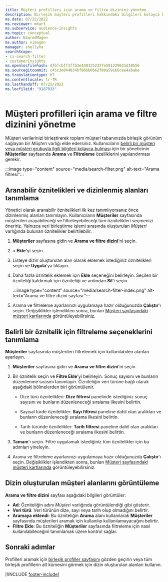 ```yaml
---
title: Müşteri profilleri için arama ve filtre dizinini yönetme
description: Birleşik müşteri profilleri hakkındaki bilgileri kolayca bulun ve belirtilen öznitelikler için filtreleyin.
ms.date: 07/22/2022
ms.reviewer: mhart
ms.subservice: audience-insights
ms.topic: conceptual
author: NimrodMagen
ms.author: nimagen
manager: shellyha
searchScope:
- ci-search-filter
- customerInsights
ms.openlocfilehash: dfbfcbff3ffb3e4483252377e591229631d38556
ms.sourcegitcommit: c45c3e044034bf866b0662f80a59166cee4ababe
ms.translationtype: HT
ms.contentlocale: tr-TR
ms.lasthandoff: 07/22/2022
ms.locfileid: "9187933"
---
```

# <a name="manage-the-search--filter-index-for-customer-profiles"></a>Müşteri profilleri için arama ve filtre dizinini yönetme

Müşteri verilerinizi birleştirerek toplam müşteri tabanınızda birleşik görünüm sağlayan bir *Müşteri* varlığı elde edersiniz. Kullanıcıların [belirli bir müşteri veya müşteri grubuyla ilgili bilgileri kolayca bulması](customer-profiles.md) için bir yöneticinin **Müşteriler** sayfasında **Arama** ve **Filtreleme** özelliklerini yapılandırması gerekir.

   :::image type="content" source="media/search-filter.png" alt-text="Arama filtresi":::

## <a name="define-searchable-attributes-and-indexed-fields"></a>Aranabilir öznitelikleri ve dizinlenmiş alanları tanımlama

Yönetici olarak aranabilir öznitelikleri ilk kez tanımlıyorsanız önce dizinlenmiş alanları tanımlayın. Kullanıcıların **Müşteriler** sayfasında müşterileri arayabileceği ve filtreleyebileceği tüm öznitelikleri seçmenizi öneririz. Yalnızca veri birleştirme işlemi sırasında oluşturulan *Müşteri* varlığında bulunan öznitelikler belirtilebilir.

1. **Müşteriler** sayfasına gidin ve **Arama ve filtre dizini**'ni seçin.

1. **+ Ekle**'yi seçin.

1. Listeye dizin oluşturulan alan olarak eklemek istediğiniz öznitelikleri seçin ve **Uygula**'ya tıklayın.

1. Daha fazla öznitelik eklemek için **Ekle** seçeneğini belirleyin. Seçilen bir özniteliği kaldırmak için özniteliği ve ardından **Sil**'i seçin.

   :::image type="content" source="media/search-filter-index.png" alt-text="Arama ve filtre dizini sayfası.":::

1. Arama ve filtreleme ayarlarınızı uygulamaya hazır olduğunuzda **Çalıştır**'ı seçin. Değişiklikler işlendikten sonra, bunları [Müşteri sayfasındaki müşteri kartlarında](customer-profiles.md) görüntüleyebilirsiniz.

## <a name="define-filtering-options-for-a-given-attribute"></a>Belirli bir öznitelik için filtreleme seçeneklerini tanımlama

**Müşteriler** sayfasında müşterileri filtrelemek için kullanılabilen alanları ayarlayın.

1. **Müşteriler** sayfasına gidin ve **Arama ve filtre dizini**'ni seçin.

1. Bir öznitelik seçin ve **Filtre Ekle**'yi belirleyin. Sonuç sayısını ve bunların düzenlenme sırasını tanımlayın. Özniteliğin veri türüne bağlı olarak aşağıdaki bölmelerden biri görüntülenir.

   - Dize türü öznitelikleri: **Dize filtresi** panelinde istediğiniz sonuç sayısını ve bunların düzenleneceği sıralama ilkesini belirtin.

   - Sayısal türde öznitelikler: **Sayı filtresi** paneline dahil olan aralıkları ve bunların düzenleneceği sıralama ilkesini belirtin.

   - Tarih türünde öznitelikler: **Tarih filtresi** paneline dahil olan aralıkları ve bunların düzenleneceği sıralama ilkesini belirtin.

1. **Tamam**'ı seçin. Filtre uygulamak istediğiniz tüm öznitelikler için bu adımları yineleyin.

1. Arama ve filtreleme ayarlarınızı uygulamaya hazır olduğunuzda **Çalıştır**'ı seçin. Değişiklikler işlendikten sonra, bunları [Müşteri sayfasındaki müşteri kartlarında](customer-profiles.md) görüntüleyebilirsiniz.

## <a name="view-indexed-customer-fields"></a>Dizin oluşturulan müşteri alanlarını görüntüleme

**Arama ve filtre dizini** sayfası aşağıdaki bilgileri görüntüler:

- **Ad**: Özniteliğin adını *Müşteri* varlığında görüntülendiği gibi gösterir.
- **Veri türü**: Veri türünün dize, sayı veya tarih olup olmadığını belirtir.
- **Aramaya eklendi**: Bu özniteliğin **Arama** alanı kullanılarak **Müşteriler** sayfasında müşterileri aramak için kullanılıp kullanılamayacağını belirtir.
- **Filtre Ekle**: Bu özniteliğin **Müşteriler** sayfasında filtreleme için nasıl kullanılabileceğini tanımlamak üzere kontrol sağlar.

## <a name="next-steps"></a>Sonraki adımlar

Profilleri aramak için [birleşik profiller sayfasını](customer-profiles.md) gözden geçirin veya tüm birleşik profillerin alt kümesini görmek için dizin oluşturulan alanları kullanın.

[!INCLUDE [footer-include](includes/footer-banner.md)]
